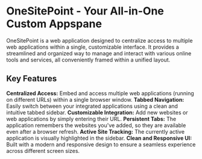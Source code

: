 # OneSitePoint - Your All-in-One Custom Appspane
OneSitePoint is a web application designed to centralize access to multiple web applications within a single, customizable interface. It provides a streamlined and organized way to manage and interact with various online tools and services, all conveniently framed within a unified layout.

## Key Features
**Centralized Access:** Embed and access multiple web applications (running on different URLs) within a single browser window.
**Tabbed Navigation:** Easily switch between your integrated applications using a clean and intuitive tabbed sidebar.
**Customizable Integration:** Add new websites or web applications by simply entering their URL.
**Persistent Tabs:** The application remembers the websites you've added, so they are available even after a browser refresh.
**Active Site Tracking:** The currently active application is visually highlighted in the sidebar.
**Clean and Responsive UI:** Built with a modern and responsive design to ensure a seamless experience across different screen sizes.
